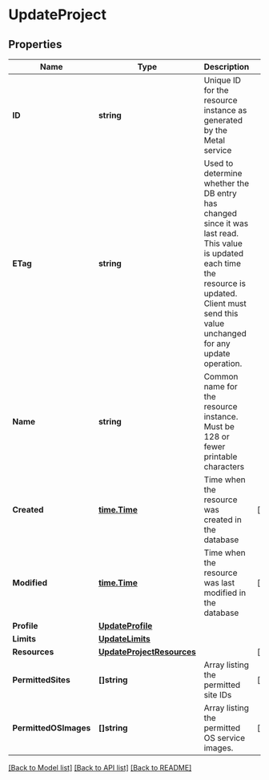 # UpdateProject

## Properties

Name | Type | Description | Notes
------------ | ------------- | ------------- | -------------
**ID** | **string** | Unique ID for the resource instance as generated by the Metal service | 
**ETag** | **string** | Used to determine whether the DB entry has changed since it was last read. This value is updated each time the resource is updated.  Client must send this value unchanged for any update operation. | 
**Name** | **string** | Common name for the resource instance. Must be 128 or fewer printable characters | 
**Created** | [**time.Time**](time.Time.md) | Time when the resource was created in the database | [optional] 
**Modified** | [**time.Time**](time.Time.md) | Time when the resource was last modified in the database | [optional] 
**Profile** | [**UpdateProfile**](UpdateProfile.md) |  | 
**Limits** | [**UpdateLimits**](UpdateLimits.md) |  | 
**Resources** | [**UpdateProjectResources**](UpdateProjectResources.md) |  | [optional] 
**PermittedSites** | **[]string** | Array listing the permitted site IDs | [optional] 
**PermittedOSImages** | **[]string** | Array listing the permitted OS service images. | [optional] 

[[Back to Model list]](../README.md#documentation-for-models) [[Back to API list]](../README.md#documentation-for-api-endpoints) [[Back to README]](../README.md)


